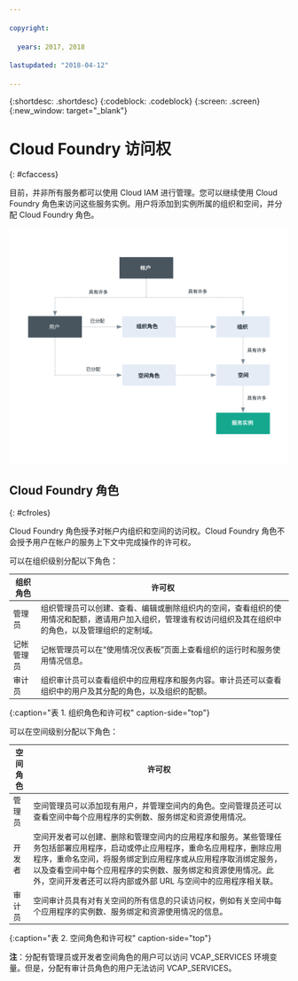 ```yaml
---

copyright:

  years: 2017, 2018

lastupdated: "2018-04-12"

---
```


{:shortdesc: .shortdesc}
{:codeblock: .codeblock}
{:screen: .screen}
{:new_window: target="_blank"}

# Cloud Foundry 访问权
{: #cfaccess}

目前，并非所有服务都可以使用 Cloud IAM 进行管理。您可以继续使用 Cloud Foundry 角色来访问这些服务实例。用户将添加到实例所属的组织和空间，并分配 Cloud Foundry 角色。 


![使用帐户中的 Cloud Foundry 组织和空间进行访问](images/cf-diagram.svg "如何使用 Cloud Foundry 组织、空间和角色使帐户中的访问权生效")


## Cloud Foundry 角色
{: #cfroles}

Cloud Foundry 角色授予对帐户内组织和空间的访问权。Cloud Foundry 角色不会授予用户在帐户的服务上下文中完成操作的许可权。

可以在组织级别分配以下角色：

| 组织角色| 许可权|
|-------------------|-------------|
|管理员| 组织管理员可以创建、查看、编辑或删除组织内的空间，查看组织的使用情况和配额，邀请用户加入组织，管理谁有权访问组织及其在组织中的角色，以及管理组织的定制域。|
|记帐管理员| 记帐管理员可以在“使用情况仪表板”页面上查看组织的运行时和服务使用情况信息。|
|审计员| 组织审计员可以查看组织中的应用程序和服务内容。审计员还可以查看组织中的用户及其分配的角色，以及组织的配额。|
{:caption="表 1. 组织角色和许可权" caption-side="top"}

可以在空间级别分配以下角色：

| 空间角色| 许可权|
|------------|-------------|
|管理员| 空间管理员可以添加现有用户，并管理空间内的角色。空间管理员还可以查看空间中每个应用程序的实例数、服务绑定和资源使用情况。|
|开发者| 空间开发者可以创建、删除和管理空间内的应用程序和服务。某些管理任务包括部署应用程序，启动或停止应用程序，重命名应用程序，删除应用程序，重命名空间，将服务绑定到应用程序或从应用程序取消绑定服务，以及查看空间中每个应用程序的实例数、服务绑定和资源使用情况。此外，空间开发者还可以将内部或外部 URL 与空间中的应用程序相关联。|
|审计员| 空间审计员具有对有关空间的所有信息的只读访问权，例如有关空间中每个应用程序的实例数、服务绑定和资源使用情况的信息。|
{:caption="表 2. 空间角色和许可权" caption-side="top"}

**注**：分配有管理员或开发者空间角色的用户可以访问 VCAP_SERVICES 环境变量。但是，分配有审计员角色的用户无法访问 VCAP_SERVICES。
